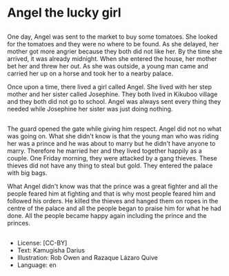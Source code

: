 # Angel the lucky girl

##
One day, Angel was sent to the market to
buy some tomatoes. She looked for the
tomatoes and they were no where to be
found. As she delayed, her mother got more
angrier because they both did not like her. 
By the time she arrived, it was already
midnight. When she entered the house, her
mother bet her and threw her out. As she
was outside, a young man came and carried
her up on a horse and took her to a nearby
palace. 

Once upon a time, there lived a girl called
Angel. She lived with her step mother and
her sister called Josephine. They both lived
in Kikuboo village and they both did not go
to school. Angel was always sent every thing
they needed while Josephine her sister was
just doing nothing. 

##
The guard opened the gate while giving him
respect. Angel did not no what was going
on. What she didn't know is that the young
man who was riding her was a prince and he
was about to marry but he didn't have
anyone to marry. Therefore he married her
and they lived together happily as a couple. 
One Friday morning, they were attacked by
a gang thieves. These thieves did not have
any thing to steal but gold. They entered the
palace with big bags. 

What Angel didn't know was that the prince
was a great fighter and all the people feared
him at fighting and that is why most people
feared him and followed his orders. He killed
the thieves and hanged them on ropes in
the centre of the palace and all the people
began to praise him for what he had done. 
All the people became happy again
including the prince and the princes. 

##
* License: [CC-BY]
* Text: Kamugisha Darius
* Illustration: Rob Owen and Razaque Lázaro Quive
* Language: en
